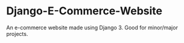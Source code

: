 # Django-E-Commerce-Website
An e-commerce website made using Django 3. Good for minor/major projects.
